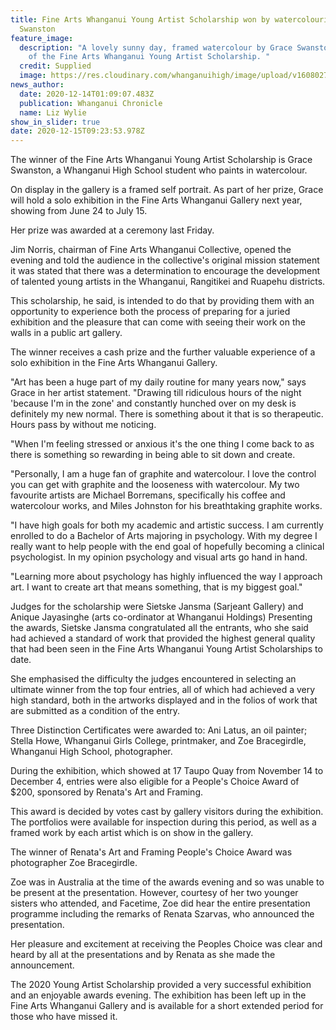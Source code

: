 ```yaml
---
title: Fine Arts Whanganui Young Artist Scholarship won by watercolourist Grace
  Swanston
feature_image:
  description: "A lovely sunny day, framed watercolour by Grace Swanston, winner
    of the Fine Arts Whanganui Young Artist Scholarship. "
  credit: Supplied
  image: https://res.cloudinary.com/whanganuihigh/image/upload/v1608027488/News/Grace_Swanston._chron_14.12.20.jpg
news_author:
  date: 2020-12-14T01:09:07.483Z
  publication: Whanganui Chronicle
  name: Liz Wylie
show_in_slider: true
date: 2020-12-15T09:23:53.978Z
---
```

The winner of the Fine Arts Whanganui Young Artist Scholarship is Grace Swanston, a Whanganui High School student who paints in watercolour.

On display in the gallery is a framed self portrait. As part of her prize, Grace will hold a solo exhibition in the Fine Arts Whanganui Gallery next year, showing from June 24 to July 15.

Her prize was awarded at a ceremony last Friday.

Jim Norris, chairman of Fine Arts Whanganui Collective, opened the evening and told the audience in the collective's original mission statement it was stated that there was a determination to encourage the development of talented young artists in the Whanganui, Rangitikei and Ruapehu districts.

This scholarship, he said, is intended to do that by providing them with an opportunity to experience both the process of preparing for a juried exhibition and the pleasure that can come with seeing their work on the walls in a public art gallery.

The winner receives a cash prize and the further valuable experience of a solo exhibition in the Fine Arts Whanganui Gallery.

"Art has been a huge part of my daily routine for many years now," says Grace in her artist statement. "Drawing till ridiculous hours of the night 'because I'm in the zone' and constantly hunched over on my desk is definitely my new normal. There is something about it that is so therapeutic. Hours pass by without me noticing.

"When I'm feeling stressed or anxious it's the one thing I come back to as there is something so rewarding in being able to sit down and create.

"Personally, I am a huge fan of graphite and watercolour. I love the control you can get with graphite and the looseness with watercolour. My two favourite artists are Michael Borremans, specifically his coffee and watercolour works, and Miles Johnston for his breathtaking graphite works.

"I have high goals for both my academic and artistic success. I am currently enrolled to do a Bachelor of Arts majoring in psychology. With my degree I really want to help people with the end goal of hopefully becoming a clinical psychologist. In my opinion psychology and visual arts go hand in hand.

"Learning more about psychology has highly influenced the way I approach art. I want to create art that means something, that is my biggest goal."

Judges for the scholarship were Sietske Jansma (Sarjeant Gallery) and Anique Jayasinghe (arts co-ordinator at Whanganui Holdings) Presenting the awards, Sietske Jansma congratulated all the entrants, who she said had achieved a standard of work that provided the highest general quality that had been seen in the Fine Arts Whanganui Young Artist Scholarships to date.

She emphasised the difficulty the judges encountered in selecting an ultimate winner from the top four entries, all of which had achieved a very high standard, both in the artworks displayed and in the folios of work that are submitted as a condition of the entry.

Three Distinction Certificates were awarded to: Ani Latus, an oil painter; Stella Howe, Whanganui Girls College, printmaker, and Zoe Bracegirdle, Whanganui High School, photographer.

During the exhibition, which showed at 17 Taupo Quay from November 14 to December 4, entries were also eligible for a People's Choice Award of $200, sponsored by Renata's Art and Framing.

This award is decided by votes cast by gallery visitors during the exhibition. The portfolios were available for inspection during this period, as well as a framed work by each artist which is on show in the gallery.

The winner of Renata's Art and Framing People's Choice Award was photographer Zoe Bracegirdle.

Zoe was in Australia at the time of the awards evening and so was unable to be present at the presentation. However, courtesy of her two younger sisters who attended, and Facetime, Zoe did hear the entire presentation programme including the remarks of Renata Szarvas, who announced the presentation.

Her pleasure and excitement at receiving the Peoples Choice was clear and heard by all at the presentations and by Renata as she made the announcement.

The 2020 Young Artist Scholarship provided a very successful exhibition and an enjoyable awards evening. The exhibition has been left up in the Fine Arts Whanganui Gallery and is available for a short extended period for those who have missed it.


